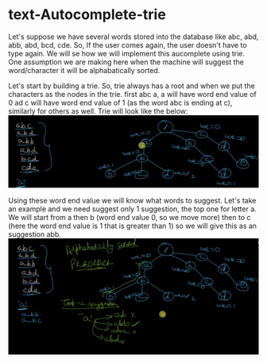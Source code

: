 # text-Autocomplete-trie

Let's suppose we have several words stored into the database like abc, abd, abb, abd, bcd, cde. So, If the user comes again, the user doesn't have to type again. We will se how we will implement this aucomplete using trie. One assumption we are making here when the machine will suggest the word/character it will be alphabatically sorted. 

Let's start by building a trie. So, trie always has a root and when we put the characters as the nodes in the trie. first abc a, a will have word end value of 0 ad c will have word end value of 1 (as the word abc is ending at c), similarly for others as well. Trie will look like the below:
![t1](https://github.com/vyaslkv/text-Autocomplete-trie/blob/master/t1.png)

 Using these word end value we will know what words to suggest. Let's take an example and we need suggest only 1 suggestion, the top one for letter a. We will start from a then b (word end value 0, so we move more) then to c (here the word end value is 1 that is greater than 1) so we will give this as an suggestion abb.
 ![t2](https://github.com/vyaslkv/text-Autocomplete-trie/blob/master/t2.png)
 
